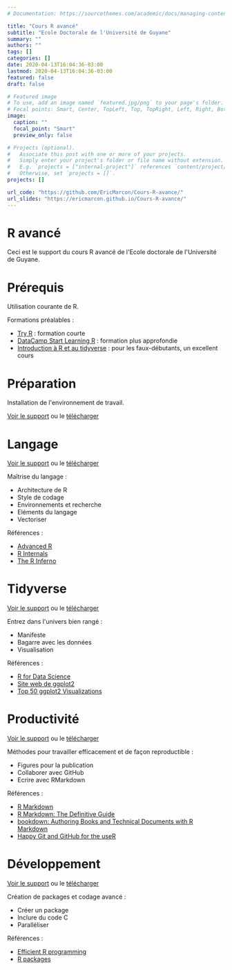 ```yaml
---
# Documentation: https://sourcethemes.com/academic/docs/managing-content/

title: "Cours R avancé"
subtitle: "Ecole Doctorale de l'Université de Guyane"
summary: ""
authors: ""
tags: []
categories: []
date: 2020-04-13T16:04:36-03:00
lastmod: 2020-04-13T16:04:36-03:00
featured: false
draft: false

# Featured image
# To use, add an image named `featured.jpg/png` to your page's folder.
# Focal points: Smart, Center, TopLeft, Top, TopRight, Left, Right, BottomLeft, Bottom, BottomRight.
image:
  caption: ""
  focal_point: "Smart"
  preview_only: false

# Projects (optional).
#   Associate this post with one or more of your projects.
#   Simply enter your project's folder or file name without extension.
#   E.g. `projects = ["internal-project"]` references `content/project/deep-learning/index.md`.
#   Otherwise, set `projects = []`.
projects: []

url_code: "https://github.com/EricMarcon/Cours-R-avance/"
url_slides: "https://ericmarcon.github.io/Cours-R-avance/"
---
```


# R avancé

Ceci est le support du cours R avancé de l'Ecole doctorale de l'Université de Guyane.

# Prérequis

Utilisation courante de R.

Formations préalables :
- [Try R](http://tryr.codeschool.com/) : formation courte
- [DataCamp Start Learning R](https://www.datacamp.com/onboarding/learn?from=home&technology=r) : formation plus approfondie
- [Introduction à R et au tidyverse](https://juba.github.io/tidyverse/) : pour les faux-débutants, un excellent cours


# Préparation

Installation de l'environnement de travail.

[Voir le support](https://EricMarcon.github.io/Cours-R-avance/Preparation.html) ou le [télécharger](https://EricMarcon.github.io/Cours-R-avance/Preparation.pdf)


# Langage

[Voir le support](https://EricMarcon.github.io/Cours-R-avance/Langage.html) ou le [télécharger](https://EricMarcon.github.io/Cours-R-avance/Langage.pdf)

Maîtrise du langage :
- Architecture de R
- Style de codage
- Environnements et recherche
- Eléments du langage
- Vectoriser


Références :
- [Advanced R](http://adv-r.had.co.nz/OO-essentials.html)
- [R Internals](http://colinfay.me/r-internals/)
- [The R Inferno](https://www.burns-stat.com/pages/Tutor/R_inferno.pdf)



# Tidyverse

[Voir le support](https://EricMarcon.github.io/Cours-R-avance/Tidyverse.html) ou le [télécharger](https://EricMarcon.github.io/Cours-R-avance/Tidyverse.pdf)

Entrez dans l'univers bien rangé :
- Manifeste
- Bagarre avec les données
- Visualisation

Références :
- [R for Data Science](http://r4ds.had.co.nz/)
- [Site web de ggplot2](http://ggplot2.tidyverse.org/)
- [Top 50 ggplot2 Visualizations](http://r-statistics.co/Top50-Ggplot2-Visualizations-MasterList-R-Code.html)



# Productivité

[Voir le support](https://EricMarcon.github.io/Cours-R-avance/Productivite.html) ou le [télécharger](https://EricMarcon.github.io/Cours-R-avance/Productivite.pdf)

Méthodes pour travailler efficacement et de façon reproductible :
- Figures pour la publication
- Collaborer avec GitHub
- Ecrire avec RMarkdown

Références :
- [R Markdown](https://rmarkdown.rstudio.com/)
- [R Markdown: The Definitive Guide](https://bookdown.org/yihui/rmarkdown/)
- [bookdown: Authoring Books and Technical Documents with R Markdown](https://bookdown.org/yihui/bookdown/)
- [Happy Git and GitHub for the useR](http://happygitwithr.com/)



# Développement

[Voir le support](https://EricMarcon.github.io/Cours-R-avance/Package.html) ou le [télécharger](https://EricMarcon.github.io/Cours-R-avance/Package.pdf)

Création de packages et codage avancé :
- Créer un package
- Inclure du code C
- Paralléliser

Références :
- [Efficient R programming](https://csgillespie.github.io/efficientR/)
- [R packages](http://r-pkgs.had.co.nz/)
